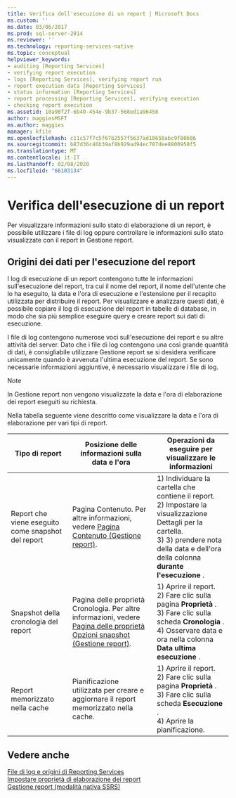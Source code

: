 ```yaml
---
title: Verifica dell'esecuzione di un report | Microsoft Docs
ms.custom: ''
ms.date: 03/06/2017
ms.prod: sql-server-2014
ms.reviewer: ''
ms.technology: reporting-services-native
ms.topic: conceptual
helpviewer_keywords:
- auditing [Reporting Services]
- verifying report execution
- logs [Reporting Services], verifying report run
- report execution data [Reporting Services]
- status information [Reporting Services]
- report processing [Reporting Services], verifying execution
- checking report execution
ms.assetid: 18a98f2f-6b40-454e-9b37-568ed1a96458
author: maggiesMSFT
ms.author: maggies
manager: kfile
ms.openlocfilehash: c11c57f7c5f67b2557f5637ad10658abc9f80606
ms.sourcegitcommit: b87d36c46b39af8b929ad94ec707dee8800950f5
ms.translationtype: MT
ms.contentlocale: it-IT
ms.lasthandoff: 02/08/2020
ms.locfileid: "66103134"
---
```

# <a name="verifying-a-report-run"></a>Verifica dell'esecuzione di un report
  Per visualizzare informazioni sullo stato di elaborazione di un report, è possibile utilizzare i file di log oppure controllare le informazioni sullo stato visualizzate con il report in Gestione report.  
  
## <a name="sources-of-report-execution-data"></a>Origini dei dati per l'esecuzione del report  
 I log di esecuzione di un report contengono tutte le informazioni sull'esecuzione del report, tra cui il nome del report, il nome dell'utente che lo ha eseguito, la data e l'ora di esecuzione e l'estensione per il recapito utilizzata per distribuire il report. Per visualizzare e analizzare questi dati, è possibile copiare il log di esecuzione del report in tabelle di database, in modo che sia più semplice eseguire query e creare report sui dati di esecuzione.  
  
 I file di log contengono numerose voci sull'esecuzione dei report e su altre attività del server. Dato che i file di log contengono una così grande quantità di dati, è consigliabile utilizzare Gestione report se si desidera verificare unicamente quando è avvenuta l'ultima esecuzione del report. Se sono necessarie informazioni aggiuntive, è necessario visualizzare i file di log.  
  
> [!NOTE]  
>  In Gestione report non vengono visualizzate la data e l'ora di elaborazione dei report eseguiti su richiesta.  
  
 Nella tabella seguente viene descritto come visualizzare la data e l'ora di elaborazione per vari tipi di report.  
  
|Tipo di report|Posizione delle informazioni sulla data e l'ora|Operazioni da eseguire per visualizzare le informazioni|  
|-----------------------------|-----------------------------------------------|-----------------------------------------------|  
|Report che viene eseguito come snapshot del report|Pagina Contenuto. Per altre informazioni, vedere [Pagina Contenuto &#40;Gestione report&#41;](../contents-page-report-manager.md).|1) Individuare la cartella che contiene il report.<br />2) Impostare la visualizzazione Dettagli per la cartella.<br />3) 3) prendere nota della data e dell'ora della colonna **durante l'esecuzione** .|  
|Snapshot della cronologia del report|Pagina delle proprietà Cronologia. Per altre informazioni, vedere [Pagina delle proprietà Opzioni snapshot &#40;Gestione report&#41;](../snapshot-options-properties-page-report-manager.md).|1) Aprire il report.<br />2) Fare clic sulla pagina **Proprietà** .<br />3) Fare clic sulla scheda **Cronologia** .<br />4) Osservare data e ora nella colonna **Data ultima esecuzione** .|  
|Report memorizzato nella cache|Pianificazione utilizzata per creare e aggiornare il report memorizzato nella cache.|1) Aprire il report.<br />2) Fare clic sulla pagina **Proprietà** .<br />3) Fare clic sulla scheda **Esecuzione** .<br />4) Aprire la pianificazione.|  
  
## <a name="see-also"></a>Vedere anche  
 [File di log e origini di Reporting Services](../report-server/reporting-services-log-files-and-sources.md)   
 [Impostare proprietà di elaborazione dei report](set-report-processing-properties.md)   
 [Gestione report &#40;modalità nativa SSRS&#41;](../report-manager-ssrs-native-mode.md)  
  
  
